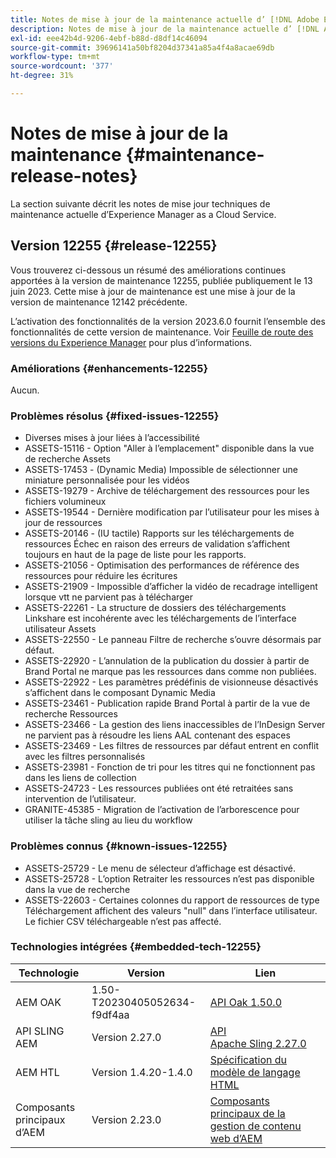 ```yaml
---
title: Notes de mise à jour de la maintenance actuelle d’ [!DNL Adobe Experience Manager]  as a Cloud Service.
description: Notes de mise à jour de la maintenance actuelle d’ [!DNL Adobe Experience Manager]  as a Cloud Service.
exl-id: eee42b4d-9206-4ebf-b88d-d8df14c46094
source-git-commit: 39696141a50bf8204d37341a85a4f4a8acae69db
workflow-type: tm+mt
source-wordcount: '377'
ht-degree: 31%

---
```


# Notes de mise à jour de la maintenance {#maintenance-release-notes}

La section suivante décrit les notes de mise jour techniques de maintenance actuelle d’Experience Manager as a Cloud Service.

## Version 12255 {#release-12255}

Vous trouverez ci-dessous un résumé des améliorations continues apportées à la version de maintenance 12255, publiée publiquement le 13 juin 2023. Cette mise à jour de maintenance est une mise à jour de la version de maintenance 12142 précédente.

L’activation des fonctionnalités de la version 2023.6.0 fournit l’ensemble des fonctionnalités de cette version de maintenance. Voir [Feuille de route des versions du Experience Manager](https://experienceleague.adobe.com/docs/experience-manager-release-information/aem-release-updates/update-releases-roadmap.html?lang=fr) pour plus d’informations.

### Améliorations {#enhancements-12255}

Aucun.

### Problèmes résolus {#fixed-issues-12255}

- Diverses mises à jour liées à l’accessibilité
- ASSETS-15116 - Option &quot;Aller à l’emplacement&quot; disponible dans la vue de recherche Assets
- ASSETS-17453 - (Dynamic Media) Impossible de sélectionner une miniature personnalisée pour les vidéos
- ASSETS-19279 - Archive de téléchargement des ressources pour les fichiers volumineux
- ASSETS-19544 - Dernière modification par l’utilisateur pour les mises à jour de ressources
- ASSETS-20146 - (IU tactile) Rapports sur les téléchargements de ressources Échec en raison des erreurs de validation s’affichent toujours en haut de la page de liste pour les rapports.
- ASSETS-21056 - Optimisation des performances de référence des ressources pour réduire les écritures
- ASSETS-21909 - Impossible d’afficher la vidéo de recadrage intelligent lorsque vtt ne parvient pas à télécharger
- ASSETS-22261 - La structure de dossiers des téléchargements Linkshare est incohérente avec les téléchargements de l’interface utilisateur Assets
- ASSETS-22550 - Le panneau Filtre de recherche s’ouvre désormais par défaut.
- ASSETS-22920 - L’annulation de la publication du dossier à partir de Brand Portal ne marque pas les ressources dans comme non publiées.
- ASSETS-22922 - Les paramètres prédéfinis de visionneuse désactivés s’affichent dans le composant Dynamic Media
- ASSETS-23461 - Publication rapide Brand Portal à partir de la vue de recherche Ressources
- ASSETS-23466 - La gestion des liens inaccessibles de l’InDesign Server ne parvient pas à résoudre les liens AAL contenant des espaces
- ASSETS-23469 - Les filtres de ressources par défaut entrent en conflit avec les filtres personnalisés
- ASSETS-23981 - Fonction de tri pour les titres qui ne fonctionnent pas dans les liens de collection
- ASSETS-24723 - Les ressources publiées ont été retraitées sans intervention de l’utilisateur.
- GRANITE-45385 - Migration de l’activation de l’arborescence pour utiliser la tâche sling au lieu du workflow

### Problèmes connus {#known-issues-12255}

- ASSETS-25729 - Le menu de sélecteur d’affichage est désactivé.
- ASSETS-25728 - L’option Retraiter les ressources n’est pas disponible dans la vue de recherche
- ASSETS-22603 - Certaines colonnes du rapport de ressources de type Téléchargement affichent des valeurs &quot;null&quot; dans l’interface utilisateur. Le fichier CSV téléchargeable n’est pas affecté.

### Technologies intégrées {#embedded-tech-12255}

| Technologie | Version | Lien |
|---|---|---|
| AEM OAK | 1.50-T20230405052634-f9df4aa | [API Oak 1.50.0](https://www.javadoc.io/doc/org.apache.jackrabbit/oak-api/1.50.0/index.html) |
| API SLING AEM | Version 2.27.0 | [API Apache Sling 2.27.0](https://www.javadoc.io/doc/org.apache.sling/org.apache.sling.api/latest/index.html) |
| AEM HTL | Version 1.4.20-1.4.0 | [Spécification du modèle de langage HTML](https://github.com/adobe/htl-spec) |
| Composants principaux d’AEM | Version 2.23.0 | [Composants principaux de la gestion de contenu web d’AEM](https://github.com/adobe/aem-core-wcm-components) |
